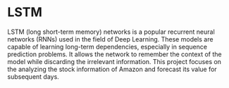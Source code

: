 # LSTM
LSTM (long short-term memory) networks is a popular recurrent neural networks (RNNs) used in the field of Deep Learning. These models are capable of learning long-term dependencies, especially in sequence prediction problems. It allows the network to remember the context of the model while discarding the irrelevant information. This project focuses on the analyzing the stock information of Amazon and forecast its value for subsequent days. 
